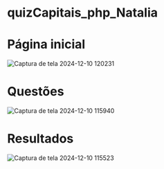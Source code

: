 # quizCapitais_php_Natalia

 # Página inicial
 ![Captura de tela 2024-12-10 120231](https://github.com/user-attachments/assets/3a85ea06-fecf-4de2-9893-13ee1c067be5)

 # Questões 
 ![Captura de tela 2024-12-10 115940](https://github.com/user-attachments/assets/240084d2-2ebe-409c-8007-775813aaef60)

 # Resultados 
 ![Captura de tela 2024-12-10 115523](https://github.com/user-attachments/assets/4b7d9155-2e49-4cd0-a7b2-2438bd2a6c08)


